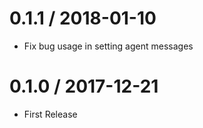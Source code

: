# 0.1.1 / 2018-01-10

* Fix bug usage in setting agent messages

# 0.1.0 / 2017-12-21

* First Release
